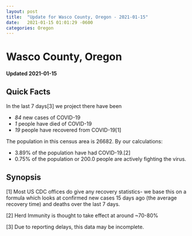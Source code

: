 ```yaml
---
layout: post
title:  "Update for Wasco County, Oregon - 2021-01-15"
date:   2021-01-15 01:01:29 -0600
categories: Oregon
---
```


# Wasco County, Oregon
#### Updated 2021-01-15

## Quick Facts

In the last 7 days[3] we project there have been
- *84* new cases of COVID-19
- *1* people have died of COVID-19
- *19* people have recovered from COVID-19[1]

The population in this census area is 26682. By our calculations:
- 3.89% of the population have had COVID-19.[2]
- 0.75% of the population or 200.0 people are actively fighting the virus.

## Synopsis




[1] Most US CDC offices do give any recovery statistics- we base this on a formula which looks at confirmed new cases
15 days ago (the average recovery time) and deaths over the last 7 days.

[2] Herd Immunity is thought to take effect at around ~70-80%

[3] Due to reporting delays, this data may be incomplete.
 
    